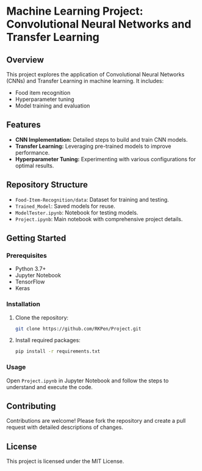 
# Machine Learning Project: Convolutional Neural Networks and Transfer Learning

## Overview

This project explores the application of Convolutional Neural Networks (CNNs) and Transfer Learning in machine learning. It includes:

- Food item recognition
- Hyperparameter tuning
- Model training and evaluation

## Features

- **CNN Implementation:** Detailed steps to build and train CNN models.
- **Transfer Learning:** Leveraging pre-trained models to improve performance.
- **Hyperparameter Tuning:** Experimenting with various configurations for optimal results.

## Repository Structure

- `Food-Item-Recognition/data`: Dataset for training and testing.
- `Trained_Model`: Saved models for reuse.
- `ModelTester.ipynb`: Notebook for testing models.
- `Project.ipynb`: Main notebook with comprehensive project details.

## Getting Started

### Prerequisites

- Python 3.7+
- Jupyter Notebook
- TensorFlow
- Keras

### Installation

1. Clone the repository:
   ```bash
   git clone https://github.com/RKPen/Project.git
   ```
2. Install required packages:
   ```bash
   pip install -r requirements.txt
   ```

### Usage

Open `Project.ipynb` in Jupyter Notebook and follow the steps to understand and execute the code.

## Contributing

Contributions are welcome! Please fork the repository and create a pull request with detailed descriptions of changes.

## License

This project is licensed under the MIT License.

